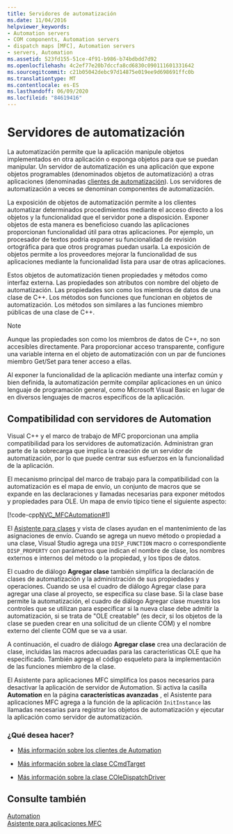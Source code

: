 ```yaml
---
title: Servidores de automatización
ms.date: 11/04/2016
helpviewer_keywords:
- Automation servers
- COM components, Automation servers
- dispatch maps [MFC], Automation servers
- servers, Automation
ms.assetid: 523fd155-51ce-4f91-b986-b74bdbdd7d92
ms.openlocfilehash: 4c2ef77e20b7dccfa8cd6830c090111601331642
ms.sourcegitcommit: c21b05042debc97d14875e019ee9d698691ffc0b
ms.translationtype: MT
ms.contentlocale: es-ES
ms.lasthandoff: 06/09/2020
ms.locfileid: "84619416"
---
```

# <a name="automation-servers"></a>Servidores de automatización

La automatización permite que la aplicación manipule objetos implementados en otra aplicación o exponga objetos para que se puedan manipular. Un servidor de automatización es una aplicación que expone objetos programables (denominados objetos de automatización) a otras aplicaciones (denominadas [clientes de automatización](automation-clients.md)). Los servidores de automatización a veces se denominan componentes de automatización.

La exposición de objetos de automatización permite a los clientes automatizar determinados procedimientos mediante el acceso directo a los objetos y la funcionalidad que el servidor pone a disposición. Exponer objetos de esta manera es beneficioso cuando las aplicaciones proporcionan funcionalidad útil para otras aplicaciones. Por ejemplo, un procesador de textos podría exponer su funcionalidad de revisión ortográfica para que otros programas puedan usarla. La exposición de objetos permite a los proveedores mejorar la funcionalidad de sus aplicaciones mediante la funcionalidad lista para usar de otras aplicaciones.

Estos objetos de automatización tienen propiedades y métodos como interfaz externa. Las propiedades son atributos con nombre del objeto de automatización. Las propiedades son como los miembros de datos de una clase de C++. Los métodos son funciones que funcionan en objetos de automatización. Los métodos son similares a las funciones miembro públicas de una clase de C++.

> [!NOTE]
> Aunque las propiedades son como los miembros de datos de C++, no son accesibles directamente. Para proporcionar acceso transparente, configure una variable interna en el objeto de automatización con un par de funciones miembro Get/Set para tener acceso a ellas.

Al exponer la funcionalidad de la aplicación mediante una interfaz común y bien definida, la automatización permite compilar aplicaciones en un único lenguaje de programación general, como Microsoft Visual Basic en lugar de en diversos lenguajes de macros específicos de la aplicación.

## <a name="support-for-automation-servers"></a><a name="_core_support_for_automation_servers"></a>Compatibilidad con servidores de Automation

Visual C++ y el marco de trabajo de MFC proporcionan una amplia compatibilidad para los servidores de automatización. Administran gran parte de la sobrecarga que implica la creación de un servidor de automatización, por lo que puede centrar sus esfuerzos en la funcionalidad de la aplicación.

El mecanismo principal del marco de trabajo para la compatibilidad con la automatización es el mapa de envío, un conjunto de macros que se expande en las declaraciones y llamadas necesarias para exponer métodos y propiedades para OLE. Un mapa de envío típico tiene el siguiente aspecto:

[!code-cpp[NVC_MFCAutomation#1](codesnippet/cpp/automation-servers_1.cpp)]

El [Asistente para clases](reference/mfc-class-wizard.md) y vista de clases ayudan en el mantenimiento de las asignaciones de envío. Cuando se agrega un nuevo método o propiedad a una clase, Visual Studio agrega una `DISP_FUNCTION` macro o correspondiente `DISP_PROPERTY` con parámetros que indican el nombre de clase, los nombres externos e internos del método o la propiedad, y los tipos de datos.

El cuadro de diálogo **Agregar clase** también simplifica la declaración de clases de automatización y la administración de sus propiedades y operaciones. Cuando se usa el cuadro de diálogo Agregar clase para agregar una clase al proyecto, se especifica su clase base. Si la clase base permite la automatización, el cuadro de diálogo Agregar clase muestra los controles que se utilizan para especificar si la nueva clase debe admitir la automatización, si se trata de "OLE creatable" (es decir, si los objetos de la clase se pueden crear en una solicitud de un cliente COM) y el nombre externo del cliente COM que se va a usar.

A continuación, el cuadro de diálogo **Agregar clase** crea una declaración de clase, incluidas las macros adecuadas para las características OLE que ha especificado. También agrega el código esqueleto para la implementación de las funciones miembro de la clase.

El Asistente para aplicaciones MFC simplifica los pasos necesarios para desactivar la aplicación de servidor de Automation. Si activa la casilla **Automation** en la página **características avanzadas** , el Asistente para aplicaciones MFC agrega a la función de la aplicación `InitInstance` las llamadas necesarias para registrar los objetos de automatización y ejecutar la aplicación como servidor de automatización.

### <a name="what-do-you-want-to-do"></a>¿Qué desea hacer?

- [Más información sobre los clientes de Automation](automation-clients.md)

- [Más información sobre la clase CCmdTarget](reference/ccmdtarget-class.md)

- [Más información sobre la clase COleDispatchDriver](reference/coledispatchdriver-class.md)

## <a name="see-also"></a>Consulte también

[Automation](automation.md)<br/>
[Asistente para aplicaciones MFC](reference/mfc-application-wizard.md)
